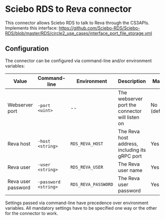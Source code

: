 # Sciebo RDS to Reva connector
This connector allows Sciebo RDS to talk to Reva through the CS3APIs.
Implements this interface: https://github.com/Sciebo-RDS/Sciebo-RDS/blob/master/RDS/circle2_use_cases/interface_port_file_storage.yml

## Configuration
The connector can be configured via command-line and/or environment variables:

| Value | Command-line | Environment | Description | Mandatory |
| --- | --- | --- | --- | --- |
| Webserver port | `-port <uint>` | -- | The webserver port the connector will listen on | No (default=80) |
| Reva host | `-host <string>` | `RDS_REVA_HOST` | The Reva host address, including its gRPC port | Yes |
| Reva user | `-user <string>` | `RDS_REVA_USER` | The Reva user name | Yes |
| Reva user password | `-password <string>` | `RDS_REVA_PASSWORD` | The Reva user password | Yes |

Settings passed via command-line have precedence over environment variables. All mandatory settings have to be specified one way or the other for the connector to work.

